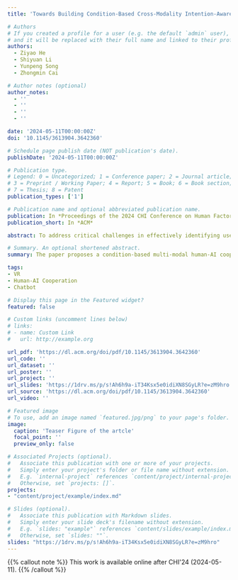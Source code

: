 ```yaml
---
title: 'Towards Building Condition-Based Cross-Modality Intention-Aware Human-AI Cooperation under VR Environment'

# Authors
# If you created a profile for a user (e.g. the default `admin` user), write the username (folder name) here
# and it will be replaced with their full name and linked to their profile.
authors:
  - Ziyao He
  - Shiyuan Li
  - Yunpeng Song
  - Zhongmin Cai

# Author notes (optional)
author_notes:
  - ''
  - ''
  - ''
  - ''

date: '2024-05-11T00:00:00Z'
doi: '10.1145/3613904.3642360'

# Schedule page publish date (NOT publication's date).
publishDate: '2024-05-11T00:00:00Z'

# Publication type.
# Legend: 0 = Uncategorized; 1 = Conference paper; 2 = Journal article;
# 3 = Preprint / Working Paper; 4 = Report; 5 = Book; 6 = Book section;
# 7 = Thesis; 8 = Patent
publication_types: ['1']

# Publication name and optional abbreviated publication name.
publication: In *Proceedings of the 2024 CHI Conference on Human Factors in Computing Systems*
publication_short: In *ACM*

abstract: To address critical challenges in effectively identifying user intent and forming relevant information presentations and recommendations in VR environments, we propose an innovative condition-based multi-modal human-AI cooperation framework. It highlights the intent tuples (intent, condition, intent prompt, action prompt) and 2-Large-Language-Models (2-LLMs) architecture. This design, utilizes “condition” as the core to describe tasks, dynamically match user interactions with intentions, and empower generations of various tailored multi-modal AI responses. The architecture of 2-LLMs separates the roles of intent detection and action generation, decreasing the prompt length and helping with generating appropriate responses. We implemented a VR-based intelligent furniture purchasing system based on the proposed framework and conducted a three-phase comparative user study. The results conclusively demonstrate the system’s superiority in time efficiency and accuracy, intention conveyance improvements, effective product acquisitions, and user satisfaction and cooperation preference. Our framework provides a promising approach towards personalized and efficient user experiences in VR.

# Summary. An optional shortened abstract.
summary: The paper proposes a condition-based multi-modal human-AI cooperation framework for enhancing user intent identification and information presentation in VR. It utilizes intent tuples and a 2-Large-Language-Models (2-LLMs) architecture, improving prompt length and response generation. A VR furniture purchasing system based on this framework outperforms in user study phases, promising personalized VR experiences.

tags: 
- VR
- Human-AI Cooperation
- Chatbot

# Display this page in the Featured widget?
featured: false

# Custom links (uncomment lines below)
# links:
# - name: Custom Link
#   url: http://example.org

url_pdf: 'https://dl.acm.org/doi/pdf/10.1145/3613904.3642360'
url_code: ''
url_dataset: ''
url_poster: ''
url_project: ''
url_slides: 'https://1drv.ms/p/s!Ah6h9a-iT34Ksx5e0idiXN8SGyLR?e=zM9hro'
url_source: 'https://dl.acm.org/doi/pdf/10.1145/3613904.3642360'
url_video: ''

# Featured image
# To use, add an image named `featured.jpg/png` to your page's folder.
image:
  caption: 'Teaser Figure of the artcle'
  focal_point: ''
  preview_only: false

# Associated Projects (optional).
#   Associate this publication with one or more of your projects.
#   Simply enter your project's folder or file name without extension.
#   E.g. `internal-project` references `content/project/internal-project/index.md`.
#   Otherwise, set `projects: []`.
projects: 
- "content/project/example/index.md"

# Slides (optional).
#   Associate this publication with Markdown slides.
#   Simply enter your slide deck's filename without extension.
#   E.g. `slides: "example"` references `content/slides/example/index.md`.
#   Otherwise, set `slides: ""`.
slides: "https://1drv.ms/p/s!Ah6h9a-iT34Ksx5e0idiXN8SGyLR?e=zM9hro"
---
```


{{% callout note %}}
This work is available online after CHI'24 (2024-05-11).
{{% /callout %}}
